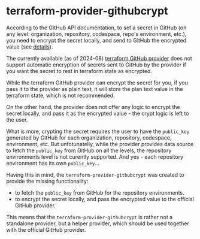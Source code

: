 # terraform-provider-githubcrypt

According to the GitHub API documentation, to set a secret in GitHub (on any level: organization, repository, codespace, repo's environment, etc.), you need to encrypt the secret locally, and send to GitHub the encrypted value (see [details](https://docs.github.com/en/rest/guides/encrypting-secrets-for-the-rest-api?apiVersion=2022-11-28)).

The currently available (as of 2024-08) [terraform GitHub provider](https://github.com/integrations/terraform-provider-github) does not support automatic encryption of secrets sent to GitHub by the provider if you want the secret to rest in terraform state as encrypted.

While the terraform GitHub provider can encrypt the secret for you, if you pass it to the provider as plain text, it will store the plan text value in the terraform state, which is not recommended.

On the other hand, the provider does not offer any logic to encrypt the secret locally, and pass it as the encrypted value - the crypt logic is left to the user.

What is more, crypting the secret requires the user to have the `public_key` generated by GitHub for each organization, repository, codespace, environment, etc. But unfotunatelly, while the provider provides data source to fetch the `public_key` from GitHub on all the levels, the repository environments level is not curently supported. And yes - each repository environment has its own `public_key`...

Having this in mind, the `terraform-provider-githubcrypt` was created to provide the missing functionality:

* to fetch the `public_key` from GitHub for the repository environments.
* to encrypt the secret locally, and pass the encrypted value to the official GitHub provider.

This means that the `terraform-provider-githubcrypt` is rather not a standalone provider, but a helper provider, which should be used together with the official GitHub provider.
